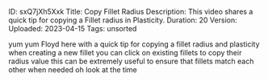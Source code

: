 ID: sxQ7jXh5Xxk
Title: Copy Fillet Radius
Description: This video shares a quick tip for copying a Fillet radius in Plasticity.
Duration: 20
Version: 
Uploaded: 2023-04-15
Tags: unsorted

yum yum
Floyd here with a quick tip for copying
a fillet radius and plasticity when
creating a new fillet you can click on
existing fillets to copy their radius
value this can be extremely useful to
ensure that fillets match each other
when needed oh look at the time
